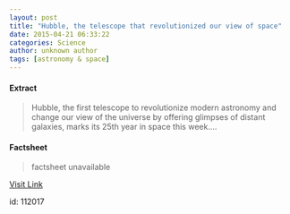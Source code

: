 ```yaml
---
layout: post
title: "Hubble, the telescope that revolutionized our view of space"
date: 2015-04-21 06:33:22
categories: Science
author: unknown author
tags: [astronomy & space]
---
```



#### Extract
>Hubble, the first telescope to revolutionize modern astronomy and change our view of the universe by offering glimpses of distant galaxies, marks its 25th year in space this week....

#### Factsheet
>factsheet unavailable

[Visit Link](http://phys.org/news348802392.html)

id:  112017


